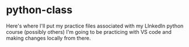 # python-class
Here's where I'll put my practice files associated with my LInkedIn python course (possibly others)
I'm going to be practicing with VS code and making changes locally from there.
